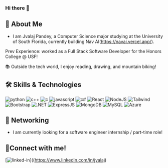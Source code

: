 ### Hi there 👋
 

 
## 🚀 About Me
 
- I am Jvalaj Pandey, a Computer Science major studying at the University of South Florida, currently building Nav AI(https://navai.vercel.app/).

Prev Experience:
  worked as a Full Stack Software Developer for the Honors College @ USF!
 
📚 Outside the tech world, I enjoy reading, drawing, and mountain biking!
 
## 🛠️ Skills & Technologies
 
<!--- feel free to add your own badges and skills. Google https://img.shields.io/badge/SKILL-NAME-000000?style=for-the-badge&logo=SKILL-NAME&logoColor=white) for badges -->
![python](https://img.shields.io/badge/Python-000000?style=for-the-badge&logo=python&logoColor=white)
![c++](https://img.shields.io/badge/C%2B%2B-00599C?style=for-the-badge&logo=c%2B%2B&logoColor=white)
![c](https://img.shields.io/badge/C-00599C?style=for-the-badge&logo=c&logoColor=white)
![javascript](https://img.shields.io/badge/JavaScript-323330?style=for-the-badge&logo=javascript&logoColor=F7DF1E)
![c#](https://img.shields.io/badge/C%23-239120?style=for-the-badge&logo=csharp&logoColor=white)
![React](https://img.shields.io/badge/React-20232A?style=for-the-badge&logo=react&logoColor=61DAFB)
![NodeJS](https://img.shields.io/badge/Node%20js-339933?style=for-the-badge&logo=nodedotjs&logoColor=white)
![Tailwind](https://img.shields.io/badge/Tailwind_CSS-38B2AC?style=for-the-badge&logo=tailwind-css&logoColor=white)
![Bootstrap](https://img.shields.io/badge/Bootstrap-563D7C?style=for-the-badge&logo=bootstrap&logoColor=white)
![.NET](https://img.shields.io/badge/.NET-512BD4?style=for-the-badge&logo=dotnet&logoColor=white)
![ExpressJS](https://img.shields.io/badge/Express%20js-000000?style=for-the-badge&logo=express&logoColor=white)
![MongoDB](https://img.shields.io/badge/MongoDB-4EA94B?style=for-the-badge&logo=mongodb&logoColor=white)
![MySQL](https://img.shields.io/badge/MySQL-005C84?style=for-the-badge&logo=mysql&logoColor=white)
![Azure](https://img.shields.io/badge/microsoft%20azure-0089D6?style=for-the-badge&logo=microsoft-azure&logoColor=white)

## 📝 Networking
- I am currently looking for a software engineer internship / part-time role!


## 🔗Connect with me!
[![linked-in](https://img.shields.io/badge/LinkedIn-000000?style=for-the-badge&logo=LinkedIn&logoColor=blue)]((https://www.linkedin.com/in/jvalaj)
